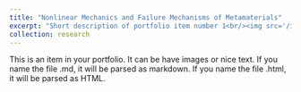 ```yaml
---
title: "Nonlinear Mechanics and Failure Mechanisms of Metamaterials"
excerpt: "Short description of portfolio item number 1<br/><img src='/images/500x300.png' style='margin-top:20px;'>"
collection: research
---
```


This is an item in your portfolio. It can be have images or nice text. If you name the file .md, it will be parsed as markdown. If you name the file .html, it will be parsed as HTML. 
